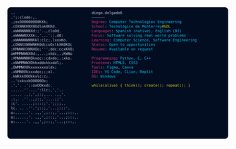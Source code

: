 <a href="https://github.com/diegodelgadog6/diegodelgadog6">
  <picture>
    <source media="(prefers-color-scheme: dark)" srcset="https://raw.githubusercontent.com/diegodelgadog6/diegodelgadog6/main/diego-terminal.svg">
    <img alt="Diego Delgado GitHub Terminal Resume" src="https://raw.githubusercontent.com/diegodelgadog6/diegodelgadog6/main/diego-terminal.svg">
  </picture>
</a>
